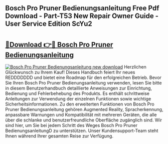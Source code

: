 ## Bosch Pro Pruner Bedienungsanleitung Free Pdf Download - Part-T53 New Repair Owner Guide - User Service Edition ScYu2

# <h2><a href="http://df5o23b.blite.top/?on=Bosch+Pro+Pruner+Bedienungsanleitung">🔗Download 👉🔴 Bosch Pro Pruner Bedienungsanleitung</a></h2>

[![Bosch Pro Pruner Bedienungsanleitung new download](https://i.imgur.com/lujVjoI.png)](http://df5o23b.blite.top/?on=Bosch+Pro+Pruner+Bedienungsanleitung)
Herzlichen Glückwunsch zu Ihrem Kauf! Dieses Handbuch feiert Ihr neues REDDDDDDD und bietet eine Roadmap für den erfolgreichen Betrieb. Bevor Sie Ihren Bosch Pro Pruner Bedienungsanleitung verwenden, lesen Sie bitte in diesem Benutzerhandbuch detaillierte Anweisungen zur Einrichtung, Bedienung und Fehlerbehebung des Produkts. Es enthält schrittweise Anleitungen zur Verwendung der einzelnen Funktionen sowie wichtige Sicherheitsinformationen. Zu den erweiterten Funktionen von Bosch Pro Pruner Bedienungsanleitung gehören Augmented Reality, Spracherkennung, anpassbare Warnungen und Kompatibilität mit mehreren Geräten, die alle über die schlanke und benutzerfreundliche Oberfläche zugänglich sind. Wir sind hier, um Sie bei jedem Schritt des Weges Bosch Pro Pruner BedienungsanleitungD zu unterstützen. Unser Kundensupport-Team steht Ihnen während Ihrer gesamten Reise zur Verfügung.
